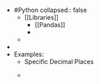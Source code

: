 - #Python
  collapsed:: false
	- [[Libraries]]
		- [[Pandas]]
		-
	-
-
- Examples:
	- Specific Decimal Places
	-
	  ```python
	  
	  ```